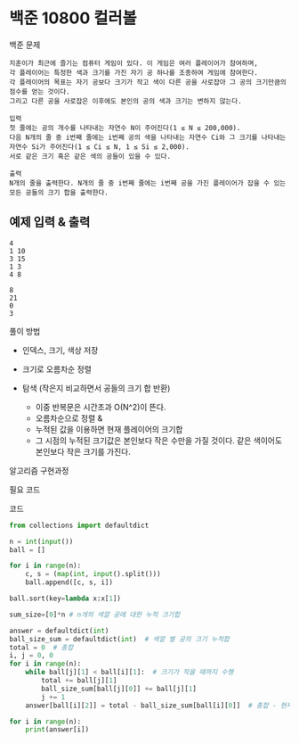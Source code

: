 # 백준 10800 컬러볼

백준 문제 
```
지훈이가 최근에 즐기는 컴퓨터 게임이 있다. 이 게임은 여러 플레이어가 참여하며, 
각 플레이어는 특정한 색과 크기를 가진 자기 공 하나를 조종하여 게임에 참여한다. 
각 플레이어의 목표는 자기 공보다 크기가 작고 색이 다른 공을 사로잡아 그 공의 크기만큼의 점수를 얻는 것이다.
그리고 다른 공을 사로잡은 이후에도 본인의 공의 색과 크기는 변하지 않는다. 

입력
첫 줄에는 공의 개수를 나타내는 자연수 N이 주어진다(1 ≤ N ≤ 200,000). 
다음 N개의 줄 중 i번째 줄에는 i번째 공의 색을 나타내는 자연수 Ci와 그 크기를 나타내는 자연수 Si가 주어진다(1 ≤ Ci ≤ N, 1 ≤ Si ≤ 2,000). 
서로 같은 크기 혹은 같은 색의 공들이 있을 수 있다.

출력
N개의 줄을 출력한다. N개의 줄 중 i번째 줄에는 i번째 공을 가진 플레이어가 잡을 수 있는 모든 공들의 크기 합을 출력한다.

```

## 예제 입력 & 출력
```
4
1 10
3 15
1 3
4 8
```

```
8
21
0
3
```
풀이 방법 
- 인덱스, 크기, 색상 저장 
- 크기로 오름차순 정렬
- 탐색 (작은지 비교하면서 공들의 크기 합 반환)

  * 이중 반복문은 시간초과 O(N^2)이 뜬다.
  * 오름차순으로 정렬 & 
  * 누적된 값을 이용하면 현재 플레이어의 크기합 
  * 그 시점의 누적된 크기값은 본인보다 작은 수만을 가질 것이다. 같은 색이어도 본인보다 작은 크기를 가진다.

알고리즘 구현과정 

필요 코드 

코드 
```python
from collections import defaultdict

n = int(input())
ball = []

for i in range(n):
    c, s = (map(int, input().split()))
    ball.append([c, s, i])

ball.sort(key=lambda x:x[1])

sum_size=[0]*n # n개의 색깔 공에 대한 누적 크기합

answer = defaultdict(int)
ball_size_sum = defaultdict(int)  # 색깔 별 공의 크기 누적합
total = 0  # 총합
i, j = 0, 0
for i in range(n):
    while ball[j][1] < ball[i][1]:  # 크기가 작을 때까지 수행
        total += ball[j][1]
        ball_size_sum[ball[j][0]] += ball[j][1]
        j += 1
    answer[ball[i][2]] = total - ball_size_sum[ball[i][0]]  # 총합 - 현재 색깔 공 누적합

for i in range(n):
    print(answer[i])

```

